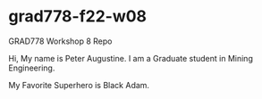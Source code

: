 # grad778-f22-w08
GRAD778 Workshop 8 Repo

Hi, My name is Peter Augustine. I am a Graduate student in Mining Engineering.

My Favorite Superhero is Black Adam.
